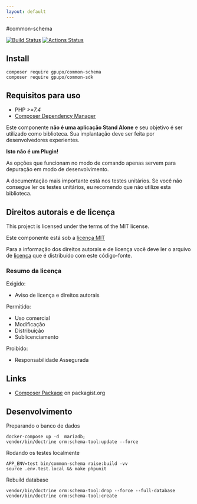 ```yaml
---
layout: default
---
```

#common-schema

[![Build Status](https://secure.travis-ci.org/gpupo/common-schema.png?branch=master)](http://travis-ci.org/gpupo/common-schema)
[![Actions Status](https://github.com/gpupo/common-schema/workflows/CI/badge.svg)](https://github.com/gpupo/common-schema/actions)

## Install

    composer require gpupo/common-schema
    composer require gpupo/common-sdk

## Requisitos para uso

* PHP *>=7.4*
* [Composer Dependency Manager](http://getcomposer.org)

Este componente **não é uma aplicação Stand Alone** e seu objetivo é ser utilizado como biblioteca.
Sua implantação deve ser feita por desenvolvedores experientes.

**Isto não é um Plugin!**

As opções que funcionam no modo de comando apenas servem para depuração em modo de
desenvolvimento.

A documentação mais importante está nos testes unitários. Se você não consegue ler os testes unitários, eu recomendo que não utilize esta biblioteca.

<!-- license -->

## Direitos autorais e de licença

This project is licensed under the terms of the MIT license.

Este componente está sob a [licença MIT](https://github.com/gpupo/common-sdk/blob/master/LICENSE)

Para a informação dos direitos autorais e de licença você deve ler o arquivo
de [licença](https://github.com/gpupo/common-sdk/blob/master/LICENSE) que é distribuído com este código-fonte.

### Resumo da licença

Exigido:

- Aviso de licença e direitos autorais

Permitido:

- Uso comercial
- Modificação
- Distribuição
- Sublicenciamento

Proibido:

- Responsabilidade Assegurada

## Links

* [Composer Package](https://packagist.org/packages/gpupo/common-schema/) on packagist.org

## Desenvolvimento

Preparando o banco de dados

    docker-compose up -d  mariadb;
    vendor/bin/doctrine orm:schema-tool:update --force

Rodando os testes localmente

	APP_ENV=test bin/common-schema raise:build -vv
	source .env.test.local && make phpunit



Rebuild database

	vendor/bin/doctrine orm:schema-tool:drop --force --full-database
    vendor/bin/doctrine orm:schema-tool:create
